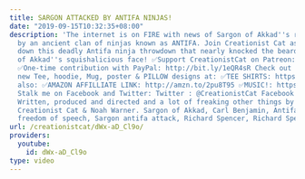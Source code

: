 ```yaml
---
title: SARGON ATTACKED BY ANTIFA NINJAS!
date: "2019-09-15T10:32:35+08:00"
description: 'The internet is on FIRE with news of Sargon of Akkad''s recent attack
  by an ancient clan of ninjas known as ANTIFA. Join Creationist Cat as he breaks
  down this deadly Antifa ninja throwdown that nearly knocked the beard off Sargon
  of Akkad''s squishalicious face! ✅Support CreationistCat on Patreon: http://bit.ly/1ASeYOt
  ✅One-time contribution with PayPal: http://bit.ly/1eQR4sR Check out our awesome
  new Tee, hoodie, Mug, poster & PILLOW designs at: ✅TEE SHIRTS: https://teespring.com/stores/creationist-cat
  also: ✅AMAZON AFFILLIATE LINK: http://amzn.to/2pu8T95 ✅MUSIC!: https://creationistcat.bandcamp.com/
  Stalk me on Facebook and Twitter: Twitter : @CreationistCat Facebook : CreationistCat
  Written, produced and directed and a lot of freaking other things by Vadim Newquist,
  Creationist Cat & Noah Warner. Sargon of Akkad, Carl Benjamin, Antifa, Anti fascist,
  freedom of speech, Sargon antifa attack, Richard Spencer, Richard Spencer Punched...'
url: /creationistcat/dWx-aD_Cl9o/
providers:
  youtube:
    id: dWx-aD_Cl9o
type: video
---
```

